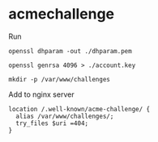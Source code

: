 # acmechallenge

Run

```
openssl dhparam -out ./dhparam.pem
```

```
openssl genrsa 4096 > ./account.key
```

```
mkdir -p /var/www/challenges
```

Add to nginx server

```
location /.well-known/acme-challenge/ {
  alias /var/www/challenges/;
  try_files $uri =404;
}
```
